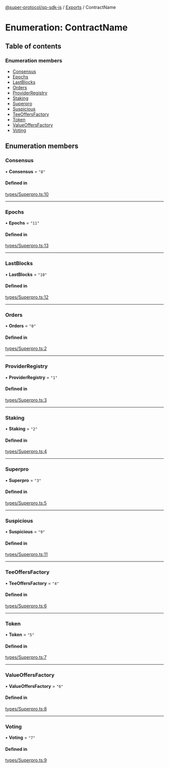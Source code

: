[@super-protocol/sp-sdk-js](../README.md) / [Exports](../modules.md) / ContractName

# Enumeration: ContractName

## Table of contents

### Enumeration members

- [Consensus](ContractName.md#consensus)
- [Epochs](ContractName.md#epochs)
- [LastBlocks](ContractName.md#lastblocks)
- [Orders](ContractName.md#orders)
- [ProviderRegistry](ContractName.md#providerregistry)
- [Staking](ContractName.md#staking)
- [Superpro](ContractName.md#superpro)
- [Suspicious](ContractName.md#suspicious)
- [TeeOffersFactory](ContractName.md#teeoffersfactory)
- [Token](ContractName.md#token)
- [ValueOffersFactory](ContractName.md#valueoffersfactory)
- [Voting](ContractName.md#voting)

## Enumeration members

### Consensus

• **Consensus** = `"8"`

#### Defined in

[types/Superpro.ts:10](https://github.com/Super-Protocol/sp-sdk-js/blob/8816d66/src/types/Superpro.ts#L10)

___

### Epochs

• **Epochs** = `"11"`

#### Defined in

[types/Superpro.ts:13](https://github.com/Super-Protocol/sp-sdk-js/blob/8816d66/src/types/Superpro.ts#L13)

___

### LastBlocks

• **LastBlocks** = `"10"`

#### Defined in

[types/Superpro.ts:12](https://github.com/Super-Protocol/sp-sdk-js/blob/8816d66/src/types/Superpro.ts#L12)

___

### Orders

• **Orders** = `"0"`

#### Defined in

[types/Superpro.ts:2](https://github.com/Super-Protocol/sp-sdk-js/blob/8816d66/src/types/Superpro.ts#L2)

___

### ProviderRegistry

• **ProviderRegistry** = `"1"`

#### Defined in

[types/Superpro.ts:3](https://github.com/Super-Protocol/sp-sdk-js/blob/8816d66/src/types/Superpro.ts#L3)

___

### Staking

• **Staking** = `"2"`

#### Defined in

[types/Superpro.ts:4](https://github.com/Super-Protocol/sp-sdk-js/blob/8816d66/src/types/Superpro.ts#L4)

___

### Superpro

• **Superpro** = `"3"`

#### Defined in

[types/Superpro.ts:5](https://github.com/Super-Protocol/sp-sdk-js/blob/8816d66/src/types/Superpro.ts#L5)

___

### Suspicious

• **Suspicious** = `"9"`

#### Defined in

[types/Superpro.ts:11](https://github.com/Super-Protocol/sp-sdk-js/blob/8816d66/src/types/Superpro.ts#L11)

___

### TeeOffersFactory

• **TeeOffersFactory** = `"4"`

#### Defined in

[types/Superpro.ts:6](https://github.com/Super-Protocol/sp-sdk-js/blob/8816d66/src/types/Superpro.ts#L6)

___

### Token

• **Token** = `"5"`

#### Defined in

[types/Superpro.ts:7](https://github.com/Super-Protocol/sp-sdk-js/blob/8816d66/src/types/Superpro.ts#L7)

___

### ValueOffersFactory

• **ValueOffersFactory** = `"6"`

#### Defined in

[types/Superpro.ts:8](https://github.com/Super-Protocol/sp-sdk-js/blob/8816d66/src/types/Superpro.ts#L8)

___

### Voting

• **Voting** = `"7"`

#### Defined in

[types/Superpro.ts:9](https://github.com/Super-Protocol/sp-sdk-js/blob/8816d66/src/types/Superpro.ts#L9)
